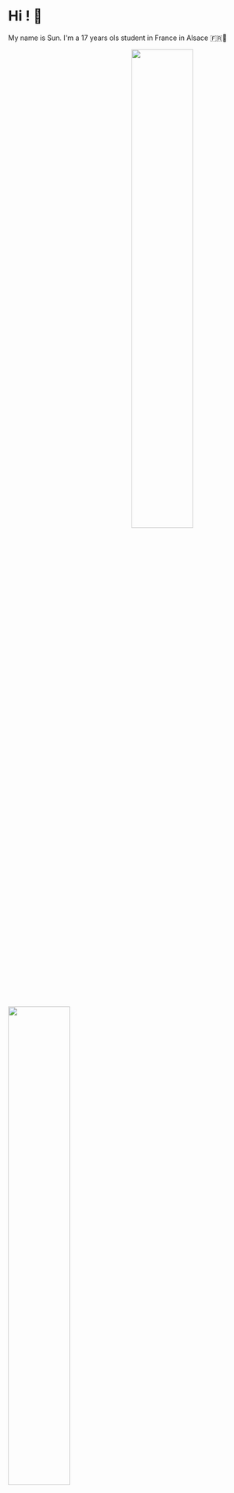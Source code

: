 # Hi ! 👋
My name is Sun. I'm a 17 years ols student in France in Alsace 🇫🇷🥨

<picture>
    <img align="right" width="50%" src="https://64.media.tumblr.com/5308868526aaa442ab71107e48bb6752/7365dbb71c95e421-2b/s540x810/8810aaeadfa827eb20dd578e00981b62bf2d106a.gifv">
</picture>
<picture>
    <source media="(prefers-color-scheme: dark)" srcset="https://github-readme-stats-ouuan.vercel.app/api?username=HappysunnySun&theme=light&show_icons=true">
    <img align="center" width="50%" src="https://github-readme-stats-ouuan.vercel.app/api?username=HappySunnySun&show_icons=true">
</picture>
